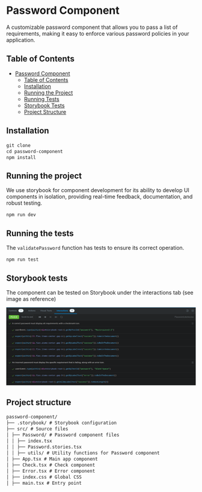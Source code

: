 # Password Component

A customizable password component that allows you to pass a list of requirements, making it easy to enforce various password policies in your application.

## Table of Contents

- [Password Component](#password-component)
  - [Table of Contents](#table-of-contents)
  - [Installation](#installation)
  - [Running the Project](#running-the-project)
  - [Running Tests](#running-the-tests)
  - [Storybook Tests](#storybook-tests)
  - [Project Structure](#project-structure)

## Installation

```
git clone
cd password-component
npm install
```

## Running the project

We use storybook for component development for its ability to develop UI components in isolation, providing real-time feedback, documentation, and robust testing.

```
npm run dev
```

## Running the tests

The `validatePassword` function has tests to ensure its correct operation.

```
npm run test
```

## Storybook tests

The component can be tested on Storybook under the interactions tab (see image as reference)

![storybook tests](./docs/storybook-tests.png)

## Project structure

```
password-component/
├── .storybook/ # Storybook configuration
├── src/ # Source files
│ ├── Password/ # Password component files
│ │ ├── index.tsx
│ │ ├── Password.stories.tsx
│ │ ├── utils/ # Utility functions for Password component
│ ├── App.tsx # Main app component
│ ├── Check.tsx # Check component
│ ├── Error.tsx # Error component
│ ├── index.css # Global CSS
│ ├── main.tsx # Entry point
```
